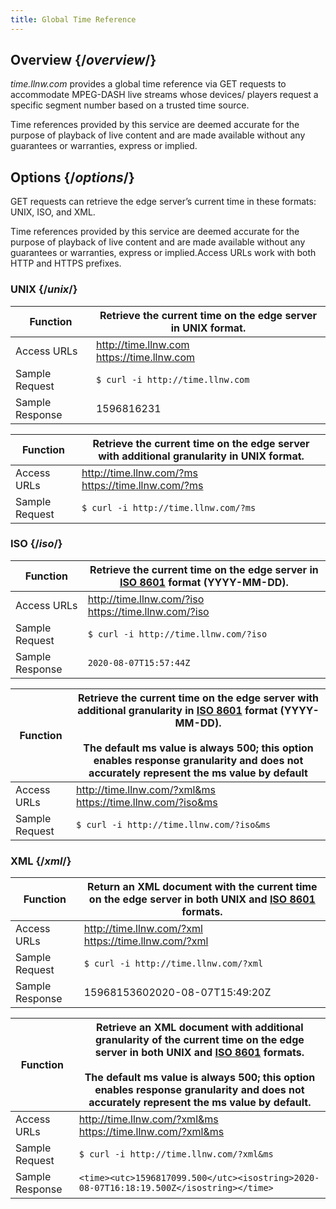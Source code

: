 ```yaml
---
title: Global Time Reference
---
```

## Overview {/*overview*/}

*time.llnw.com* provides a global time reference via GET requests to accommodate MPEG-DASH live streams whose devices/ players request a specific segment number based on a trusted time source.

<Callout type="info">
Time references provided by this service are deemed accurate for the purpose of playback of live content and are made available without any guarantees or warranties, express or implied.
</Callout>

## Options {/*options*/}
GET requests can retrieve the edge server’s current time in these formats: UNIX, ISO, and XML.

<Callout type="info">
Time references provided by this service are deemed accurate for the purpose of playback of live content and are made available without any guarantees or warranties, express or implied.Access URLs work with both HTTP and HTTPS prefixes.
</Callout>

### UNIX {/*unix*/}
|Function|Retrieve the current time on the edge server in UNIX format.|
|--|--|
|Access URLs|http://time.llnw.com <br /> https://time.llnw.com|
|Sample Request|```$ curl -i http://time.llnw.com```|
|Sample Response|1596816231|<br />

|Function|Retrieve the current time on the edge server with additional granularity in UNIX format.|
|--|--|
|Access URLs|http://time.llnw.com/?ms <br /> https://time.llnw.com/?ms|
|Sample Request|```$ curl -i http://time.llnw.com/?ms```|

### ISO {/*iso*/}
|Function|Retrieve the current time on the edge server in [ISO 8601]("https://www.iso.org/iso-8601-date-and-time-format.html") format (YYYY-MM-DD). |
|--|--|
|Access URLs|http://time.llnw.com/?iso <br /> https://time.llnw.com/?iso|
|Sample Request| ```$ curl -i http://time.llnw.com/?iso```|
|Sample Response|```2020-08-07T15:57:44Z```| <br />


|Function|Retrieve the current time on the edge server with additional granularity in [ISO 8601]("https://www.iso.org/iso-8601-date-and-time-format.html") format (YYYY-MM-DD).  <br /> <br /><Callout type="info">The default ms value is always 500; this option enables response granularity and does not accurately represent the ms value by default</Callout> |
|--|--|
|Access URLs|http://time.llnw.com/?xml&ms  <br />  https://time.llnw.com/?iso&ms|
|Sample Request|```$ curl -i http://time.llnw.com/?iso&ms```|

### XML {/*xml*/}

|Function|Return an XML document with the current time on the edge server in both UNIX and [ISO 8601]("https://www.iso.org/iso-8601-date-and-time-format.html") formats.|
|--|--|
|Access URLs|http://time.llnw.com/?xml  <br />  https://time.llnw.com/?xml|
|Sample Request|```$ curl -i http://time.llnw.com/?xml```|
|Sample Response|<time><utc>1596815360</utc><isostring>2020-08-07T15:49:20Z</isostring></time>| <br />

|Function|Retrieve an XML document with additional granularity of the current time on the edge server in both UNIX and [ISO 8601]("https://www.iso.org/iso-8601-date-and-time-format.html") formats.  <br /> <br /><Callout type="info">The default ms value is always 500; this option enables response granularity and does not accurately represent the ms value by default.</Callout>|
|--|--|
|Access URLs|http://time.llnw.com/?xml&ms  <br />  https://time.llnw.com/?xml&ms|
|Sample Request|```$ curl -i http://time.llnw.com/?xml&ms```|
|Sample Response|```<time><utc>1596817099.500</utc><isostring>2020-08-07T16:18:19.500Z</isostring></time>```|
